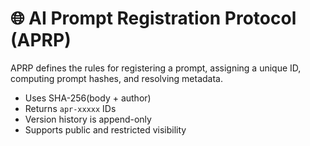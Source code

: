 # 🌐 AI Prompt Registration Protocol (APRP)

APRP defines the rules for registering a prompt, assigning a unique ID, computing prompt hashes, and resolving metadata.

- Uses SHA-256(body + author)
- Returns `apr-xxxxx` IDs
- Version history is append-only
- Supports public and restricted visibility